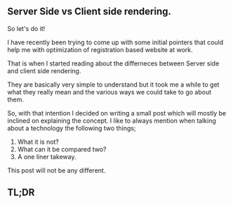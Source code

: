 ## Server Side vs Client side rendering.

So let's do it!

I have recently been trying to come up with some initial pointers that could help me with optimization of registration based website at work.

That is when I started reading about the differneces between Server side and client side rendering.

They are basically very simple to understand but it took me a while to get what they really mean and the various ways we could take to go about them.

So, with that intention I decided on writing a small post which will mostly be inclined on explaining the concept. I like to always mention when talking about a technology the following two things;

1. What it is not?
2. What can it be compared two?
3. A one liner takeway.

This post will not be any different.

<ToDo>

## TL;DR